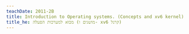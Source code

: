 ```yaml
---
teachDate: 2011-2B
title: Introduction to Operating systems. (Concepts and xv6 kernel)
title_he: מבוא למערכות הפעלה (מושגים ו- xv6 קרנל)
---
```

